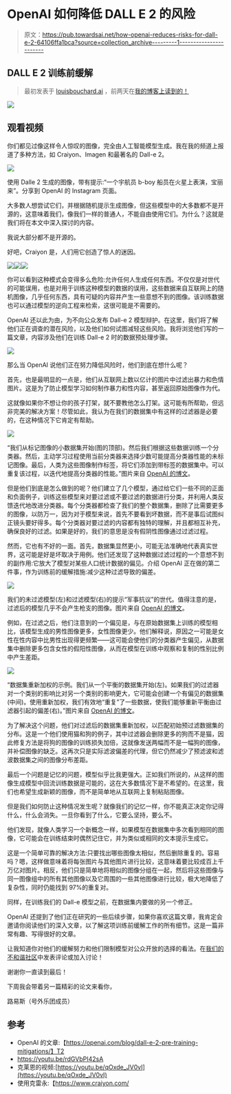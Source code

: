 # OpenAI 如何降低 DALL E 2 的风险

> 原文：<https://pub.towardsai.net/how-openai-reduces-risks-for-dall-e-2-64106ffa1bca?source=collection_archive---------1----------------------->

## DALL E 2 训练前缓解

> 最初发表于 [louisbouchard.ai](https://www.louisbouchard.ai/how-openai-reduces-risks-for-dall-e-2/) ，前两天在[我的博客上读到的！](https://www.louisbouchard.ai/how-openai-reduces-risks-for-dall-e-2/)

![](img/e63eafbc639dc344158c8812183af146.png)

## 观看视频

你们都见过像这样令人惊叹的图像，完全由人工智能模型生成。我在我的频道上报道了多种方法，如 Craiyon、Imagen 和最著名的 Dall-e 2。

![](img/7131221d1120a18d75b1fa4e0bd44d2b.png)

使用 Dalle 2 生成的图像，带有提示:“一个宇航员 b-boy 船员在火星上表演，宝丽来”。分享到 OpenAI 的 Instagram 页面。

大多数人想尝试它们，并根据随机提示生成图像，但这些模型中的大多数都不是开源的，这意味着我们，像我们一样的普通人，不能自由使用它们。为什么？这就是我们将在本文中深入探讨的内容。

我说大部分都不是开源的。

好吧，Craiyon 是，人们用它创造了惊人的迷因。

![](img/3aa173205a841a38069cf09ce4ef75ae.png)![](img/04ba8ea385541bab24c9b40158c23bf1.png)![](img/ab4dcb892bf498882d25717d970f9db4.png)

你可以看到这种模式会变得多么危险:允许任何人生成任何东西。不仅仅是对世代的可能误用，也是对用于训练这种模型的数据的误用，这些数据来自互联网上的随机图像，几乎任何东西，具有可疑的内容并产生一些意想不到的图像。该训练数据也可以通过模型的逆向工程来检索，这很可能是不需要的。

OpenAI 还以此为由，为不向公众发布 Dall-e 2 模型辩护。在这里，我们将了解他们正在调查的潜在风险，以及他们如何试图减轻这些风险。我将浏览他们写的一篇文章，内容涉及他们在训练 Dall-e 2 时的数据预处理步骤。

[![](img/8171f21f66b921a504cc3a924d875e19.png)](http://eepurl.com/huGLT5)

那么当 OpenAI 说他们正在努力降低风险时，他们到底在想什么呢？

首先，也是最明显的一点是，他们从互联网上数以亿计的图片中过滤出暴力和色情图片。这是为了防止模型学习如何制作暴力和性内容，甚至返回原始图像作为代。

这就像如果你不想让你的孩子打架，就不要教他怎么打架。这可能有所帮助，但远非完美的解决方案！尽管如此，我认为在我们的数据集中有这样的过滤器是必要的，在这种情况下它肯定有帮助。

![](img/4350a5bcf62a10217181ec2308eb2c2b.png)

“我们从标记图像的小数据集开始(图的顶部)。然后我们根据这些数据训练一个分类器。然后，主动学习过程使用当前分类器来选择少数可能提高分类器性能的未标记图像。最后，人类为这些图像制作标签，将它们添加到带标签的数据集中。可以重复该过程，以迭代地提高分类器的性能。”图片来自 [OpenAI 的博文](https://openai.com/blog/dall-e-2-pre-training-mitigations/)。

但是他们到底是怎么做到的呢？他们建立了几个模型，通过给它们一些不同的正面和负面例子，训练这些模型来对要过滤或不要过滤的数据进行分类，并利用人类反馈迭代地改进分类器。每个分类器都检查了我们的整个数据集，删除了比需要更多的图像，以防万一，因为对于模型来说，首先不要看到坏数据，而不是事后试图纠正镜头要好得多。每个分类器对要过滤的内容都有独特的理解，并且都相互补充，确保良好的过滤。如果是好的，我们的意思是没有假阴性图像通过过滤过程。

然而，它也有不好的一面。首先，数据集显然更小，可能无法准确地代表真实世界，这可能是好是坏取决于用例。他们还发现了这种数据过滤过程的一个意想不到的副作用:它放大了模型对某些人口统计数据的偏见。介绍 OpenAI 正在做的第二件事，作为训练前的缓解措施:减少这种过滤导致的偏差。

![](img/aac0dec1ed6fa281f299da52102a821c.png)

我们的未过滤模型(左)和过滤模型(右)的提示“军事抗议”的世代。值得注意的是，过滤后的模型几乎不会产生枪支的图像。图片来自 [OpenAI 的博文](https://openai.com/blog/dall-e-2-pre-training-mitigations/)。

例如，在过滤之后，他们注意到的一个偏见是，与在原始数据集上训练的模型相比，该模型生成的男性图像更多，女性图像更少。他们解释说，原因之一可能是女性在性内容中比男性出现得更频繁——这可能会使他们的分类器产生偏见，从数据集中删除更多包含女性的假阳性图像，从而在模型在训练中观察和复制的性别比例中产生差距。

![](img/82d30a608ebfa8fd8730fe613c96bdc9.png)

“数据集重新加权的示例。我们从一个平衡的数据集开始(左)。如果我们的过滤器对一个类别的影响比对另一个类别的影响更大，它可能会创建一个有偏见的数据集(中间)。使用重新加权，我们有效地“重复”了一些数据，使我们能够重新平衡由过滤器引起的偏差(右)。”图片来自 [OpenAI 的博文](https://openai.com/blog/dall-e-2-pre-training-mitigations/)。

为了解决这个问题，他们对过滤后的数据集重新加权，以匹配初始预过滤数据集的分布。这是一个他们使用猫和狗的例子，其中过滤器会删除更多的狗而不是猫，因此修复方法是将狗的图像的训练损失加倍，这就像发送两幅而不是一幅狗的图像，并补偿图像的缺乏。这再次只是实际滤波偏差的代理，但它仍然减少了预滤波和滤波数据集之间的图像分布差距。

最后一个问题是记忆的问题，模型似乎比我更强大。正如我们所说的，从这样的图像生成模型中回流训练数据是可能的，这在大多数情况下是不希望的。在这里，我们也希望生成新颖的图像，而不是简单地从互联网上复制粘贴图像。

但是我们如何防止这种情况发生呢？就像我们的记忆一样，你不能真正决定你记得什么，什么会消失。一旦你看到了什么，它要么坚持，要么不。

他们发现，就像人类学习一个新概念一样，如果模型在数据集中多次看到相同的图像，它可能会在训练结束时偶然记住它，并为类似或相同的文本提示生成它。

这是一个简单可靠的解决方法:只要找出哪些图像太相似，然后删除重复的。容易吗？嗯，这样做意味着将每张图片与其他图片进行比较，这意味着要比较成百上千万亿对图片。相反，他们只是简单地将相似的图像分组在一起，然后将这些图像与同一图像组中的所有其他图像以及它周围的一些其他图像进行比较，极大地降低了复杂性，同时仍能找到 97%的重复对。

同样，在训练我们的 Dall-e 模型之前，在数据集内要做的另一个修正。

OpenAI 还提到了他们正在研究的一些后续步骤，如果你喜欢这篇文章，我肯定会邀请你阅读他们的深入文章，以了解这项训练前缓解工作的所有细节。这是一篇非常有趣、写得很好的文章。

让我知道你对他们的缓解努力和他们限制模型对公众开放的选择的看法。在[我们的不和谐社区](https://www.louisbouchard.ai/learn-ai-together)中发表评论或加入讨论！

谢谢你一直读到最后！

下周我会带着另一篇精彩的论文来看你，

路易斯（号外乐团成员）

## 参考

*   OpenAI 的文章:【https://openai.com/blog/dall-e-2-pre-training-mitigations/】T2
*   https://youtu.be/rdGVbPI42sA
*   克莱恩的视频:[https://youtu.be/qOxde_JV0vI](https://youtu.be/qOxde_JV0vI)
*   使用克雷永:【https://www.craiyon.com/ 